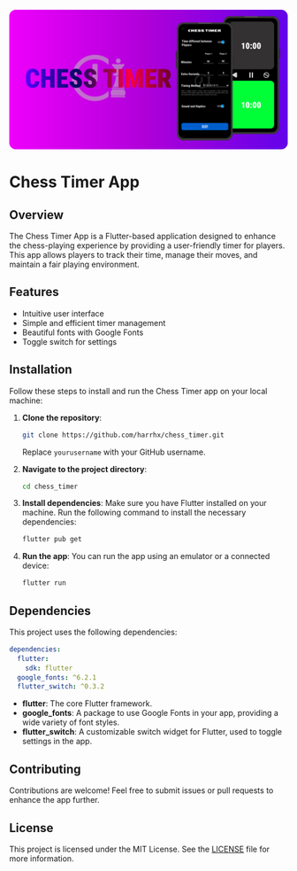 ![Chess Timer Banner](https://raw.githubusercontent.com/harrhx/Chess_Timer/22e87c9885b2d580a1cc5412036c0530e862b36b/images/Banner.svg)

# Chess Timer App

## Overview

The Chess Timer App is a Flutter-based application designed to enhance the chess-playing experience by providing a user-friendly timer for players. This app allows players to track their time, manage their moves, and maintain a fair playing environment.

## Features

- Intuitive user interface
- Simple and efficient timer management
- Beautiful fonts with Google Fonts
- Toggle switch for settings

## Installation

Follow these steps to install and run the Chess Timer app on your local machine:

1. **Clone the repository**:
   ```bash
   git clone https://github.com/harrhx/chess_timer.git
   ```
   Replace `yourusername` with your GitHub username.

2. **Navigate to the project directory**:
   ```bash
   cd chess_timer
   ```

3. **Install dependencies**:
   Make sure you have Flutter installed on your machine. Run the following command to install the necessary dependencies:
   ```bash
   flutter pub get
   ```

4. **Run the app**:
   You can run the app using an emulator or a connected device:
   ```bash
   flutter run
   ```

## Dependencies

This project uses the following dependencies:

```yaml
dependencies:
  flutter:
    sdk: flutter
  google_fonts: ^6.2.1
  flutter_switch: ^0.3.2
```

- **flutter**: The core Flutter framework.
- **google_fonts**: A package to use Google Fonts in your app, providing a wide variety of font styles.
- **flutter_switch**: A customizable switch widget for Flutter, used to toggle settings in the app.

## Contributing

Contributions are welcome! Feel free to submit issues or pull requests to enhance the app further.

## License

This project is licensed under the MIT License. See the [LICENSE](LICENSE) file for more information.
